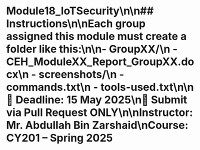 # Module18_IoTSecurity\n\n## Instructions\n\nEach group assigned this module must create a folder like this:\n\n- GroupXX/\n  - CEH_ModuleXX_Report_GroupXX.docx\n  - screenshots/\n  - commands.txt\n  - tools-used.txt\n\n📌 Deadline: 15 May 2025\n📌 Submit via Pull Request ONLY\n\nInstructor: Mr. Abdullah Bin Zarshaid\nCourse: CY201 – Spring 2025

